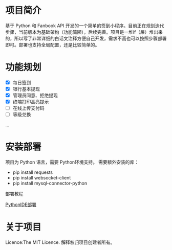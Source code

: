 # 项目简介
基于 Python 和 Fanbook API 开发的一个简单的签到小程序。目前正在规划迭代步骤，当前版本为基础架构（功能简陋），后续完善。项目是一堆if（屎）堆出来的，所以写了非常详细的白话文注释方便自己开发，需求不高也可以按照步骤部署即可。部署也支持全局配置，还是比较简单的。

# 功能规划
- [x] 每日签到
- [x] 银行基本提现
- [x] 管理员同意、拒绝提现
- [x] 终端打印高亮提示
- [ ] 在线上传支付码
- [ ] 等级兑换

...

# 安装部署
项目为 Python 语言，需要 Python环境支持。
需要额外安装的库：
- pip install requests
- pip install websocket-client
- pip install mysql-connector-python

部署教程

[PythonIDE部署](./doc/build-pyIDE.md)

# 关于项目
Licence:The MIT Licence.
解释权归项目创建者所有。
